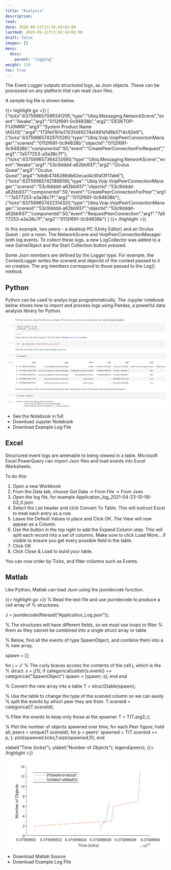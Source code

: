 ```yaml
---
title: "Analysis"
description: 
lead: 
date: 2020-09-21T13:58:42+02:00
lastmod: 2020-09-21T13:58:42+02:00
draft: false
images: []
menu:
  docs:
    parent: "logging"
weight: 120
toc: true
---
```


The Event Logger outputs structured logs, as Json objects. These can be processed on any platform that can read Json files.

A sample log file is shown below.

{{< highlight go >}} 
[
{"ticks":637599657099341295,"type":"Ubiq.Messaging.NetworkScene","event":"Awake","arg1":"0112f691-0c94838b","arg2":"DESKTOP-F1J0MRR","arg3":"System Product Name (ASUS)","arg4":"f73fe01b1e21031d49274a1491d1d6b5714c92e9"},
{"ticks":637599657429701260,"type":"Ubiq.Voip.VoipPeerConnectionManager","sceneid":"0112f691-0c94838b","objectid":"0112f691-0c94838b","componentid":50,"event":"CreatePeerConnectionForRequest","arg1":"7a577253-a3a38c7f"},
{"ticks":637599657364232680,"type":"Ubiq.Messaging.NetworkScene","event":"Awake","arg1":"53c9dddd-a62bb937","arg2":"Oculus Quest","arg3":"Oculus Quest","arg4":"b8db4746286db62ecad4c6fa13f17ab6"},
{"ticks":637599657421868190,"type":"Ubiq.Voip.VoipPeerConnectionManager","sceneid":"53c9dddd-a62bb937","objectid":"53c9dddd-a62bb937","componentid":50,"event":"CreatePeerConnectionForPeer","arg1":"7a577253-a3a38c7f","arg2":"0112f691-0c94838b"},
{"ticks":637599657422314320,"type":"Ubiq.Voip.VoipPeerConnectionManager","sceneid":"53c9dddd-a62bb937","objectid":"53c9dddd-a62bb937","componentid":50,"event":"RequestPeerConnection","arg1":"7a577253-a3a38c7f","arg2":"0112f691-0c94838b"}
]
{{< /highlight >}}

In this example, two peers - a desktop PC (Unity Editor) and an Oculus Quest - join a room. The NetworkScene and VoipPeerConnectionManager both log events. To collect these logs, a new LogCollector was added to a new GameObject and the Start Collection button pressed.

Some Json members are defined by the Logger type. For example, the ContextLogger writes the sceneid and objectid of the context passed to it on creation. The arg members correspond to those passed to the Log() method.

## Python

Python can be used to analys logs programmatically. The Jupyter notebook below shows how to import and process logs using Pandas, a powerful data analysis library for Python.

![python](python.png)

* See the Notebook in full
* Download Jupyter Notebook
* Download Example Log File

## Excel

Structured event logs are amenable to being viewed in a table. Microsoft Excel PowerQuery can import Json files and load events into Excel Worksheets.

To do this:

1. Open a new Workbook
2. From the Data tab, choose Get Data -> From File -> From Json
3. Open the log file, for example Application_log_2021-04-23-10-56-03_0.json
4. Select the List header and click Convert To Table. This will instruct Excel to treat each entry as a row.
5. Leave the Default Values in place and Click OK. The View will now appear as a Column.
6. Use the button in the top right to add the Expand Column step. This will split each record into a set of columns. Make sure to click Load More... if visible to ensure you get every possible field in the table.
7. Click OK
8. Click Close & Load to build your table.

You can now order by Ticks, and filter columns such as Events.

## Matlab

Like Python, Matlab can load Json using the jsondecode function.

{{< highlight go >}} 
% Read the text file and use jsondecode to produce a cell array of
% structures.

J = jsondecode(fileread("Application_Log.json"));

% The structures will have different fields, so we must use loops to filter
% them as they cannot be combined into a single struct array or table.

% Below, find all the events of type SpawnObject, and combine them into a
% new array.

spawn = [];

for j = J'
   % The curly braces access the contents of the cell j, which is the
   % struct.
   s = j{1};
    if categorical(cellstr(s.event)) == categorical("SpawnObject")
        spawn = [spawn; s];
    end
end

% Convert the new array into a table
T = struct2table(spawn);

% Use the table to change the type of the sceneid column so we can easily
% split the events by which peer they are from.
T.sceneid = categorical(T.sceneid);

% Filter the events to keep only those at the spawner
T = T(T.arg3,:);

% Plot the number of objects spawned over time, for each Peer
figure;
hold all;
peers = unique(T.sceneid);
for p = peers'
   spawned = T(T.sceneid == p,:);
   plot(spawned.ticks,1:size(spawned,1));
end

xlabel("Time (ticks)");
ylabel("Number of Objects");
legend(peers);
 {{< /highlight >}}

![matlab](matlab.png)

* Download Matlab Source
* Download Example Log File